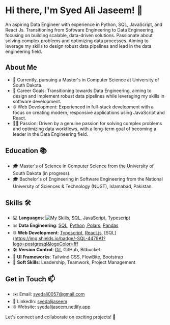# Hi there, I'm Syed Ali Jaseem! 👋

An aspiring Data Engineer with experience in Python, SQL, JavaScript, and React Js. Transitioning from Software Engineering to Data Engineering, focusing on building scalable, data-driven solutions. Passionate about solving complex problems and optimizing data processes. Aiming to leverage my skills to design robust data pipelines and lead in the data engineering field.

## About Me
- 💼 Currently, pursuing a Master's in Computer Science at University of South Dakota.
- 🚀 Career Goals: Transitioning towards Data Engineering, aiming to design and implement robust data pipelines while leveraging my skills in software development.
- 🌐 Web Development: Experienced in full-stack development with a focus on creating modern, responsive applications using JavaScript and React.
- 👨‍💻 Passion: Driven by a genuine passion for solving complex problems and optimizing data workflows, with a long-term goal of becoming a leader in the Data Engineering field.

## Education 📚
- 🎓 Master's of Science in Computer Science from the University of South Dakota (in progress).
- 🎓 Bachelor's of Engineering in Software Engineering from the National University of Sciences & Technology (NUST), Islamabad, Pakistan.

## Skills 🛠️
- 💻 **Languages**: [![My Skills](https://skillicons.dev/icons?i=python)](https://skillicons.dev), [SQL](https://img.shields.io/badge/-SQL-4479A1?logo=postgresql&logoColor=fff
), [JavaScript](https://img.shields.io/badge/-JavaScript-F7DF1E?logo=javascript&logoColor=000), [Typescript](https://img.shields.io/badge/-TypeScript-3178C6?logo=typescript&logoColor=fff)
- 📊 **Data Engineering**: [SQL](https://img.shields.io/badge/-SQL-4479A1?logo=postgresql&logoColor=fff
), [Python](https://img.shields.io/badge/-Python-3776AB?logo=python&logoColor=fff) ,[Polars](https://img.shields.io/badge/-Polars-0078D4?logoColor=fff), [Pandas](https://img.shields.io/badge/-Pandas-150458?logo=pandas&logoColor=fff)
- 🌐 **Web Development**: [Typescript](https://img.shields.io/badge/-TypeScript-3178C6?logo=typescript&logoColor=fff), [React.js](https://img.shields.io/badge/-React-61DAFB?logo=react&logoColor=000), [SQL](https://img.shields.io/badge/-SQL-4479A1?logo=postgresql&logoColor=fff
- 🛠️ **Version Control**: [Git](https://img.shields.io/badge/-Git-F05032?logo=git&logoColor=fff), GitHub, Bitbucket
- 🎨 **UI Frameworks**: Tailwind CSS, FlowBite, Bootstrap
- 👥 **Soft Skills**: Leadership, Teamwork, Project Management

## Get in Touch 📫
- ✉️ Email: [syedali0057@gmail.com](mailto:syedali0057@gmail.com)
- 🔗 LinkedIn: [syedalijaseem](https://www.linkedin.com/in/syedalijaseem/)
- 🌐 Website: [syedalijaseem.netlify.app](https://syedalijaseem.netlify.app/)

Let's connect and collaborate on exciting projects! 🚀
